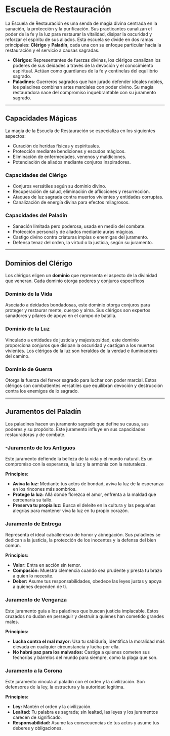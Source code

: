 # Escuela de Restauración

La Escuela de Restauración es una senda de magia divina centrada en la sanación, la protección y la purificación. Sus practicantes canalizan el poder de la fe y la luz para restaurar la vitalidad, disipar la oscuridad y reforzar el espíritu de sus aliados. Esta escuela se divide en dos ramas principales: **Clérigo** y **Paladín**, cada una con su enfoque particular hacia la restauración y el servicio a causas sagradas.

- **Clérigos**: Representantes de fuerzas divinas, los clérigos canalizan los poderes de sus deidades a través de la devoción y el conocimiento espiritual. Actúan como guardianes de la fe y centinelas del equilibrio sagrado.
- **Paladines**: Guerreros sagrados que han jurado defender ideales nobles, los paladines combinan artes marciales con poder divino. Su magia restauradora nace del compromiso inquebrantable con su juramento sagrado.

---

## Capacidades Mágicas

La magia de la Escuela de Restauración se especializa en los siguientes aspectos:

- Curación de heridas físicas y espirituales.
- Protección mediante bendiciones y escudos mágicos.
- Eliminación de enfermedades, venenos y maldiciones.
- Potenciación de aliados mediante conjuros inspiradores.

### Capacidades del Clérigo

- Conjuros versátiles según su dominio divino.
- Recuperación de salud, eliminación de aflicciones y resurrección.
- Ataques de luz sagrada contra muertos vivientes y entidades corruptas.
- Canalización de energía divina para efectos milagrosos.

### Capacidades del Paladín

- Sanación limitada pero poderosa, usada en medio del combate.
- Protección personal y de aliados mediante auras mágicas.
- Castigo divino contra criaturas impías o enemigas del juramento.
- Defensa tenaz del orden, la virtud o la justicia, según su juramento.

---

## Dominios del Clérigo

Los clérigos eligen un **dominio** que representa el aspecto de la divinidad que veneran. Cada dominio otorga poderes y conjuros específicos

### Dominio de la Vida
Asociado a deidades bondadosas, este dominio otorga conjuros para proteger y restaurar mente, cuerpo y alma. Sus clérigos son expertos sanadores y pilares de apoyo en el campo de batalla.

### Dominio de la Luz
Vinculado a entidades de justicia y majestuosidad, este dominio proporciona conjuros que disipan la oscuridad y castigan a los muertos vivientes. Los clérigos de la luz son heraldos de la verdad e iluminadores del camino.

### Dominio de Guerra
Otorga la fuerza del fervor sagrado para luchar con poder marcial. Estos clérigos son combatientes versátiles que equilibran devoción y destrucción contra los enemigos de lo sagrado.

---

## Juramentos del Paladín

Los paladines hacen un juramento sagrado que define su causa, sus poderes y su propósito. Este juramento influye en sus capacidades restauradoras y de combate.

### -Juramento de los Antiguos
Este juramento defiende la belleza de la vida y el mundo natural. Es un compromiso con la esperanza, la luz y la armonía con la naturaleza.

**Principios:**
- **Aviva la luz:** Mediante tus actos de bondad, aviva la luz de la esperanza en los rincones más sombríos.
- **Protege la luz:** Allá donde florezca el amor, enfrenta a la maldad que cercenaría su tallo.
- **Preserva tu propia luz:** Busca el deleite en la cultura y las pequeñas alegrías para mantener viva la luz en tu propio corazón.

### Juramento de Entrega
Representa el ideal caballeresco de honor y abnegación. Sus paladines se dedican a la justicia, la protección de los inocentes y la defensa del bien común.

**Principios:**
- **Valor:** Entra en acción sin temor.
- **Compasión:** Muestra clemencia cuando sea prudente y presta tu brazo a quien lo necesite.
- **Deber:** Asume tus responsabilidades, obedece las leyes justas y apoya a quienes dependen de ti.

### Juramento de Venganza
Este juramento guía a los paladines que buscan justicia implacable. Estos cruzados no dudan en perseguir y destruir a quienes han cometido grandes males.

**Principios:**
- **Lucha contra el mal mayor:** Usa tu sabiduría, identifica la moralidad más elevada en cualquier circunstancia y lucha por ella.
- **No habrá paz para los malvados:** Castiga a quienes cometen sus fechorías y bárrelos del mundo para siempre, como la plaga que son.

### Juramento a la Corona
Este juramento vincula al paladín con el orden y la civilización. Son defensores de la ley, la estructura y la autoridad legítima.

**Principios:**
- **Ley:** Mantén el orden y la civilización.
- **Lealtad:** Tu palabra es sagrada; sin lealtad, las leyes y los juramentos carecen de significado.
- **Responsabilidad:** Asume las consecuencias de tus actos y asume tus deberes y obligaciones.
